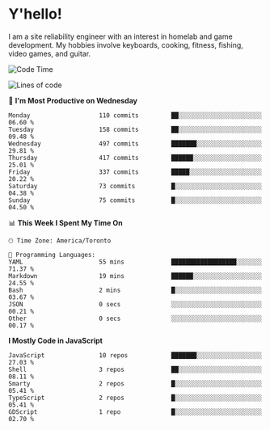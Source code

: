 # Y'hello!
I am a site reliability engineer with an interest in homelab and game development.
My hobbies involve keyboards, cooking, fitness, fishing, video games, and guitar.

<!--START_SECTION:waka-->
![Code Time](http://img.shields.io/badge/Code%20Time-94%20hrs%2054%20mins-blue)

![Lines of code](https://img.shields.io/badge/From%20Hello%20World%20I%27ve%20Written-3.2%20million%20lines%20of%20code-blue)

📅 **I'm Most Productive on Wednesday** 

```text
Monday                   110 commits         ██░░░░░░░░░░░░░░░░░░░░░░░   06.60 % 
Tuesday                  158 commits         ██░░░░░░░░░░░░░░░░░░░░░░░   09.48 % 
Wednesday                497 commits         ███████░░░░░░░░░░░░░░░░░░   29.81 % 
Thursday                 417 commits         ██████░░░░░░░░░░░░░░░░░░░   25.01 % 
Friday                   337 commits         █████░░░░░░░░░░░░░░░░░░░░   20.22 % 
Saturday                 73 commits          █░░░░░░░░░░░░░░░░░░░░░░░░   04.38 % 
Sunday                   75 commits          █░░░░░░░░░░░░░░░░░░░░░░░░   04.50 % 
```


📊 **This Week I Spent My Time On** 

```text
🕑︎ Time Zone: America/Toronto

💬 Programming Languages: 
YAML                     55 mins             ██████████████████░░░░░░░   71.37 % 
Markdown                 19 mins             ██████░░░░░░░░░░░░░░░░░░░   24.55 % 
Bash                     2 mins              █░░░░░░░░░░░░░░░░░░░░░░░░   03.67 % 
JSON                     0 secs              ░░░░░░░░░░░░░░░░░░░░░░░░░   00.21 % 
Other                    0 secs              ░░░░░░░░░░░░░░░░░░░░░░░░░   00.17 % 
```

**I Mostly Code in JavaScript** 

```text
JavaScript               10 repos            ███████░░░░░░░░░░░░░░░░░░   27.03 % 
Shell                    3 repos             ██░░░░░░░░░░░░░░░░░░░░░░░   08.11 % 
Smarty                   2 repos             █░░░░░░░░░░░░░░░░░░░░░░░░   05.41 % 
TypeScript               2 repos             █░░░░░░░░░░░░░░░░░░░░░░░░   05.41 % 
GDScript                 1 repo              █░░░░░░░░░░░░░░░░░░░░░░░░   02.70 % 
```




<!--END_SECTION:waka-->
